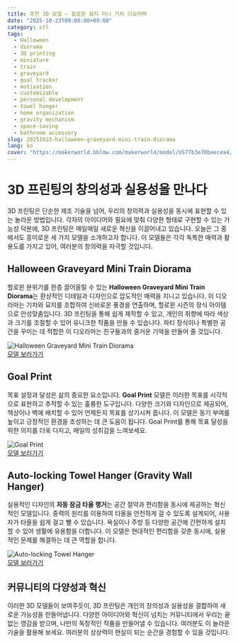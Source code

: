 ```yaml
---
title: 추천 3D 모델 – 할로윈 묘지 미니 기차 디오라마
date: "2025-10-23T09:00:00+09:00"
category: stl
tags:
  - Halloween
  - diorama
  - 3D printing
  - miniature
  - train
  - graveyard
  - goal tracker
  - motivation
  - customizable
  - personal development
  - towel hanger
  - home organization
  - gravity mechanism
  - space-saving
  - bathroom accessory
slug: 20251023-halloween-graveyard-mini-train-diorama
lang: ko
cover: "https://makerworld.bblmw.com/makerworld/model/US77b3e78beecea4/design/2025-10-23_0de86b320ad9b.png"
---
```


# 3D 프린팅의 창의성과 실용성을 만나다

3D 프린팅은 단순한 제조 기술을 넘어, 우리의 창의력과 실용성을 동시에 표현할 수 있는 놀라운 방법입니다. 각자의 아이디어와 필요에 맞춰 다양한 형태로 구현할 수 있는 가능성 덕분에, 3D 프린팅은 매일매일 새로운 혁신을 이끌어내고 있습니다. 오늘은 그 중에서도 흥미로운 세 가지 모델을 소개하고자 합니다. 이 모델들은 각각 독특한 매력과 활용도를 가지고 있어, 여러분의 창의력을 자극할 것입니다.

## Halloween Graveyard Mini Train Diorama

할로윈 분위기를 한층 끌어올릴 수 있는 **Halloween Graveyard Mini Train Diorama**는 환상적인 디테일과 디자인으로 압도적인 매력을 지니고 있습니다. 이 디오라마는 기차와 묘지를 조합하여 신비로운 풍경을 연출하며, 할로윈 시즌의 장식 아이템으로 안성맞춤입니다. 3D 프린팅을 통해 쉽게 제작할 수 있고, 개인의 취향에 따라 색상과 크기를 조절할 수 있어 유니크한 작품을 만들 수 있습니다. 파티 장식이나 특별한 공간을 꾸미는 데 적합한 이 디오라마는 친구들과의 즐거운 기억을 만들어 줄 것입니다.

![Halloween Graveyard Mini Train Diorama](https://makerworld.bblmw.com/makerworld/model/US77b3e78beecea4/design/2025-10-23_0de86b320ad9b.png)  
[모델 보러가기](https://makerworld.com/en/models/1917485-halloween-graveyard-mini-train-diorama)

## Goal Print

목표 설정과 달성은 삶의 중요한 요소입니다. **Goal Print** 모델은 이러한 목표를 시각적으로 표현하고 추적할 수 있는 훌륭한 도구입니다. 다양한 크기와 디자인으로 제공되어, 책상이나 벽에 배치할 수 있어 언제든지 목표를 상기시켜 줍니다. 이 모델은 동기 부여를 높이고 긍정적인 환경을 조성하는 데 큰 도움이 됩니다. Goal Print를 통해 목표 달성을 위한 의지를 더욱 다지고, 매일의 성취감을 느껴보세요.

![Goal Print](https://makerworld.bblmw.com/makerworld/model/USebc016b7746366/design/2025-10-24_4e370c024a63e.png)  
[모델 보러가기](https://makerworld.com/en/models/1918052-goal-print)

## Auto-locking Towel Hanger (Gravity Wall Hanger)

실용적인 디자인의 **자동 잠금 타올 행거**는 공간 절약과 편리함을 동시에 제공하는 혁신적인 모델입니다. 중력의 원리를 이용하여 타올을 안전하게 걸 수 있도록 설계되어, 사용자가 타올을 쉽게 걸고 뺄 수 있습니다. 욕실이나 주방 등 다양한 공간에 간편하게 설치할 수 있어 생활에 유용함을 더합니다. 이 모델은 현대적인 편리함을 갖춘 동시에, 실용적인 문제를 해결하는 데 큰 역할을 합니다.

![Auto-locking Towel Hanger](https://makerworld.bblmw.com/makerworld/model/USdc2874e718c3bc/design/2025-10-24_6e187a01de675.jpg)  
[모델 보러가기](https://makerworld.com/en/models/1918226-auto-locking-towel-hanger-gravity-wall-hanger)

## 커뮤니티의 다양성과 혁신

이러한 3D 모델들이 보여주듯이, 3D 프린팅은 개인의 창의성과 실용성을 결합하여 새로운 가능성을 만들어냅니다. 다양한 아이디어와 혁신이 넘치는 커뮤니티에서 우리는 끝없는 영감을 받으며, 나만의 독창적인 작품을 만들어낼 수 있습니다. 여러분도 이 놀라운 기술을 활용해 보세요. 여러분의 상상력이 현실이 되는 순간을 경험할 수 있을 것입니다.